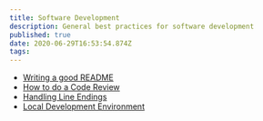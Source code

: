 ```yaml
---
title: Software Development
description: General best practices for software development
published: true
date: 2020-06-29T16:53:54.874Z
tags: 
---
```




* [Writing a good README](/writing-readme)
* [How to do a Code Review](https://google.github.io/eng-practices/review/reviewer/)
* [Handling Line Endings](/line-endings)
* [Local Development Environment](/local-development)